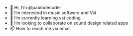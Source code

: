 - 👋 Hi, I’m @pablodecoder
- 👀 I’m interested in music software and Vst
- 🌱 I’m currently learning vst coding
- 💞️ I’m looking to collaborate on sound design related apps
- 📫 How to reach me via email

<!---
pablodecoder/pablodecoder is a ✨ special ✨ repository because its `README.md` (this file) appears on your GitHub profile.
You can click the Preview link to take a look at your changes.
--->
